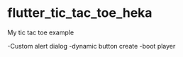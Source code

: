 # flutter_tic_tac_toe_heka

My tic tac toe example

-Custom alert dialog
-dynamic button create
-boot player
